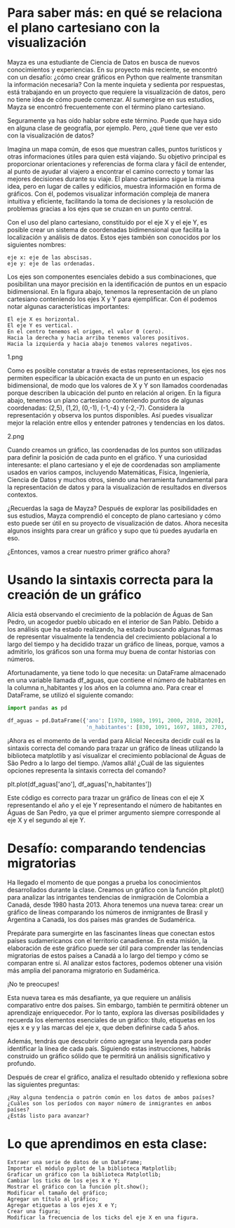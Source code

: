 # Para saber más: en qué se relaciona el plano cartesiano con la visualización



Mayza es una estudiante de Ciencia de Datos en busca de nuevos conocimientos y experiencias. En su proyecto más reciente, se encontró con un desafío: ¿cómo crear gráficos en Python que realmente transmitan la información necesaria? Con la mente inquieta y sedienta por respuestas, está trabajando en un proyecto que requiere la visualización de datos, pero no tiene idea de cómo puede comenzar. Al sumergirse en sus estudios, Mayza se encontró frecuentemente con el término plano cartesiano.

Seguramente ya has oído hablar sobre este término. Puede que haya sido en alguna clase de geografía, por ejemplo. Pero, ¿qué tiene que ver esto con la visualización de datos?

Imagina un mapa común, de esos que muestran calles, puntos turísticos y otras informaciones útiles para quien está viajando. Su objetivo principal es proporcionar orientaciones y referencias de forma clara y fácil de entender, al punto de ayudar al viajero a encontrar el camino correcto y tomar las mejores decisiones durante su viaje. El plano cartesiano sigue la misma idea, pero en lugar de calles y edificios, muestra información en forma de gráficos. Con él, podemos visualizar información compleja de manera intuitiva y eficiente, facilitando la toma de decisiones y la resolución de problemas gracias a los ejes que se cruzan en un punto central.

Con el uso del plano cartesiano, constituido por el eje X y el eje Y, es posible crear un sistema de coordenadas bidimensional que facilita la localización y análisis de datos. Estos ejes también son conocidos por los siguientes nombres:

    eje x: eje de las abscisas.
    eje y: eje de las ordenadas.

Los ejes son componentes esenciales debido a sus combinaciones, que posibilitan una mayor precisión en la identificación de puntos en un espacio bidimensional. En la figura abajo, tenemos la representación de un plano cartesiano conteniendo los ejes X y Y para ejemplificar. Con él podemos notar algunas características importantes:

    El eje X es horizontal.
    El eje Y es vertical.
    En el centro tenemos el origen, el valor 0 (cero).
    Hacia la derecha y hacia arriba tenemos valores positivos.
    Hacia la izquierda y hacia abajo tenemos valores negativos.

1.png[](Visualización_de_datos_creando_gráficos_con_bibliotecas_de_Python/Conociendo_la_biblioteca_matplotlib/datos/imagen1.png)

Como es posible constatar a través de estas representaciones, los ejes nos permiten especificar la ubicación exacta de un punto en un espacio bidimensional, de modo que los valores de X y Y son llamados coordenadas porque describen la ubicación del punto en relación al origen. En la figura abajo, tenemos un plano cartesiano conteniendo puntos de algunas coordenadas: (2,5), (1,2), (0,-1), (-1,-4) y (-2,-7). Considera la representación y observa los puntos disponibles. Así puedes visualizar mejor la relación entre ellos y entender patrones y tendencias en los datos.

2.png[](Visualización_de_datos_creando_gráficos_con_bibliotecas_de_Python/Conociendo_la_biblioteca_matplotlib/datos/imagen2.png)

Cuando creamos un gráfico, las coordenadas de los puntos son utilizadas para definir la posición de cada punto en el gráfico. Y una curiosidad interesante: el plano cartesiano y el eje de coordenadas son ampliamente usados en varios campos, incluyendo Matemáticas, Física, Ingeniería, Ciencia de Datos y muchos otros, siendo una herramienta fundamental para la representación de datos y para la visualización de resultados en diversos contextos.

¿Recuerdas la saga de Mayza? Después de explorar las posibilidades en sus estudios, Mayza comprendió el concepto de plano cartesiano y cómo esto puede ser útil en su proyecto de visualización de datos. Ahora necesita algunos insights para crear un gráfico y supo que tú puedes ayudarla en eso.

¿Entonces, vamos a crear nuestro primer gráfico ahora?


# Usando la sintaxis correcta para la creación de un gráfico

Alicia está observando el crecimiento de la población de Águas de San Pedro, un acogedor pueblo ubicado en el interior de San Pablo. Debido a los análisis que ha estado realizando, ha estado buscando algunas formas de representar visualmente la tendencia del crecimiento poblacional a lo largo del tiempo y ha decidido trazar un gráfico de líneas, porque, vamos a admitirlo, los gráficos son una forma muy buena de contar historias con números.

Afortunadamente, ya tiene todo lo que necesita: un DataFrame almacenado en una variable llamada df_aguas, que contiene el número de habitantes en la columna n_habitantes y los años en la columna ano. Para crear el DataFrame, se utilizó el siguiente comando:
```python
import pandas as pd

df_aguas = pd.DataFrame({'ano': [1970, 1980, 1991, 2000, 2010, 2020],
                         'n_habitantes': [830, 1091, 1697, 1883, 2703, 3500]})
```
¡Ahora es el momento de la verdad para Alicia! Necesita decidir cuál es la sintaxis correcta del comando para trazar un gráfico de líneas utilizando la biblioteca matplotlib y así visualizar el crecimiento poblacional de Águas de São Pedro a lo largo del tiempo. ¡Vamos allá! ¿Cuál de las siguientes opciones representa la sintaxis correcta del comando?

plt.plot(df_aguas['ano'], df_aguas['n_habitantes'])

Este código es correcto para trazar un gráfico de líneas con el eje X representando el año y el eje Y representando el número de habitantes en Águas de San Pedro, ya que el primer argumento siempre corresponde al eje X y el segundo al eje Y.

# Desafío: comparando tendencias migratorias



Ha llegado el momento de que pongas a prueba los conocimientos desarrollados durante la clase. Creamos un gráfico con la función plt.plot() para analizar las intrigantes tendencias de inmigración de Colombia a Canadá, desde 1980 hasta 2013. Ahora tenemos una nueva tarea: crear un gráfico de líneas comparando los números de inmigrantes de Brasil y Argentina a Canadá, los dos países más grandes de Sudamérica.

Prepárate para sumergirte en las fascinantes líneas que conectan estos países sudamericanos con el territorio canadiense. En esta misión, la elaboración de este gráfico puede ser útil para comprender las tendencias migratorias de estos países a Canadá a lo largo del tiempo y cómo se comparan entre sí. Al analizar estos factores, podemos obtener una visión más amplia del panorama migratorio en Sudamérica.

¡No te preocupes!

Esta nueva tarea es más desafiante, ya que requiere un análisis comparativo entre dos países. Sin embargo, también te permitirá obtener un aprendizaje enriquecedor. Por lo tanto, explora las diversas posibilidades y recuerda los elementos esenciales de un gráfico: título, etiquetas en los ejes x e y y las marcas del eje x, que deben definirse cada 5 años.

Además, tendrás que descubrir cómo agregar una leyenda para poder identificar la línea de cada país. Siguiendo estas instrucciones, habrás construido un gráfico sólido que te permitirá un análisis significativo y profundo.

Después de crear el gráfico, analiza el resultado obtenido y reflexiona sobre las siguientes preguntas:

    ¿Hay alguna tendencia o patrón común en los datos de ambos países?
    ¿Cuáles son los períodos con mayor número de inmigrantes en ambos países?
    ¿Estás listo para avanzar?

# Lo que aprendimos en esta clase:

    Extraer una serie de datos de un DataFrame;
    Importar el módulo pyplot de la biblioteca Matplotlib;
    Graficar un gráfico con la biblioteca Matplotlib;
    Cambiar los ticks de los ejes X e Y;
    Mostrar el gráfico con la función plt.show();
    Modificar el tamaño del gráfico;
    Agregar un título al gráfico;
    Agregar etiquetas a los ejes X e Y;
    Crear una figura;
    Modificar la frecuencia de los ticks del eje X en una figura.

